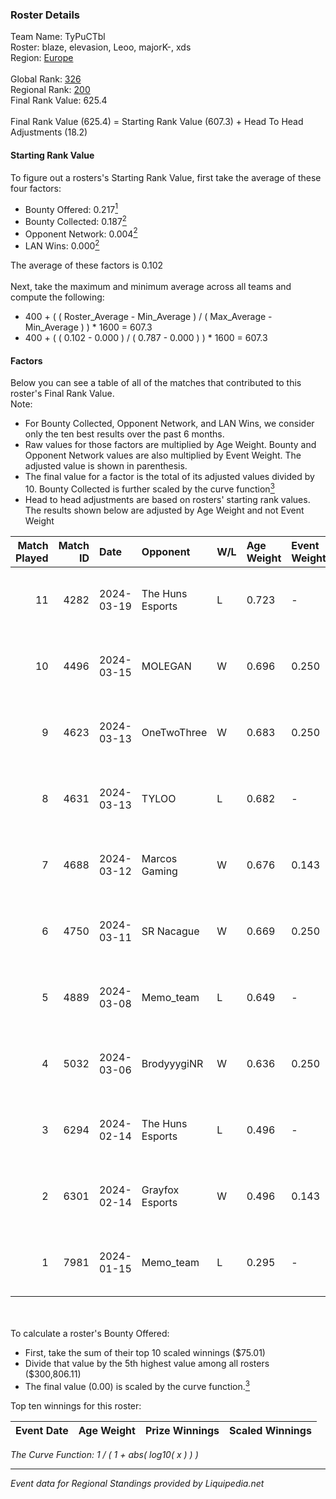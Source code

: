 ### Roster Details<br />
Team Name: TyPuCTbl<br />
Roster: blaze, elevasion, Leoo, majorK-, xds<br />
Region: [Europe]( ../standings_europe.md)<br />
<br />
Global Rank: [326](../standings_global.md)<br />
Regional Rank: [200]( ../standings_europe.md)<br />
Final Rank Value:  625.4<br />
<br />
Final Rank Value (625.4) = Starting Rank Value (607.3) + Head To Head Adjustments (18.2)<br />

#### Starting Rank Value<br />
To figure out a rosters's Starting Rank Value, first take the average of these four factors:<br />
- Bounty Offered: 0.217[<sup>1</sup>](#table2)
- Bounty Collected: 0.187[<sup>2</sup>](#table1)
- Opponent Network: 0.004[<sup>2</sup>](#table1)
- LAN Wins: 0.000[<sup>2</sup>](#table1)

The average of these factors is 0.102<br />
<br />
Next, take the maximum and minimum average across all teams and compute the following:<br />
- 400 + ( ( Roster_Average - Min_Average ) / ( Max_Average - Min_Average ) ) * 1600 = 607.3
- 400 + ( ( 0.102 - 0.000 ) / ( 0.787 - 0.000 ) ) * 1600 = 607.3


#### Factors<br />
Below you can see a table of all of the matches that contributed to this roster's Final Rank Value.<br />
Note:<br />

- For Bounty Collected, Opponent Network, and LAN Wins, we consider only the ten best results over the past 6 months.
- Raw values for those factors are multiplied by Age Weight. Bounty and Opponent Network values are also multiplied by Event Weight. The adjusted value is shown in parenthesis.
- The final value for a factor is the total of its adjusted values divided by 10. Bounty Collected is further scaled by the curve function[<sup>3</sup>](#curveFunction)
- Head to head adjustments are based on rosters' starting rank values. The results shown below are adjusted by Age Weight and not Event Weight
<span id="table1"></span><br />


| Match Played | Match ID | Date       | Opponent         | W/L | Age Weight | Event Weight | Bounty Collected | Opponent Network | LAN Wins  | H2H Adj. | Roster                                 |
| -: | -: | :- | :- | :- | :- | :- | :- | :- | :- | -: | :- |
|           11 |     4282 | 2024-03-19 | The Huns Esports | L   | 0.723      | -            | -                | -                | -         |    -4.82 | blaze, elevasion, Leoo, majorK-, xds   |
|           10 |     4496 | 2024-03-15 | MOLEGAN          | W   | 0.696      | 0.250        | 0.000 (0.000)    | 0.018 (0.003)    | 0 (0.000) |     4.86 | blaze, elevasion, Leoo, majorK-, xds   |
|            9 |     4623 | 2024-03-13 | OneTwoThree      | W   | 0.683      | 0.250        | 0.000 (0.000)    | 0.018 (0.003)    | 0 (0.000) |     4.93 | blaze, elevasion, Leoo, majorK-, xds   |
|            8 |     4631 | 2024-03-13 | TYLOO            | L   | 0.682      | -            | -                | -                | -         |    -3.52 | AceQx, Forceboy, Leoo, majorK-, xds    |
|            7 |     4688 | 2024-03-12 | Marcos Gaming    | W   | 0.676      | 0.143        | 0.001 (0.000)    | 0.091 (0.009)    | 0 (0.000) |    12.85 | AceQx, Forceboy, Leoo, majorK-, xds    |
|            6 |     4750 | 2024-03-11 | SR Nacague       | W   | 0.669      | 0.250        | 0.000 (0.000)    | 0.044 (0.007)    | 0 (0.000) |     7.28 | blaze, elevasion, Leoo, majorK-, xds   |
|            5 |     4889 | 2024-03-08 | Memo_team        | L   | 0.649      | -            | -                | -                | -         |   -10.12 | blaze, elevasion, Leoo, majorK-, xds   |
|            4 |     5032 | 2024-03-06 | BrodyyygiNR      | W   | 0.636      | 0.250        | 0.000 (0.000)    | 0.018 (0.003)    | 0 (0.000) |     4.68 | blaze, elevasion, Leoo, majorK-, xds   |
|            3 |     6294 | 2024-02-14 | The Huns Esports | L   | 0.496      | -            | -                | -                | -         |    -2.70 | blaze, elevasion, Leoo, majorK-, xds   |
|            2 |     6301 | 2024-02-14 | Grayfox Esports  | W   | 0.496      | 0.143        | 0.004 (0.000)    | 0.204 (0.014)    | 0 (0.000) |     9.19 | blaze, elevasion, Leoo, majorK-, xds   |
|            1 |     7981 | 2024-01-15 | Memo_team        | L   | 0.295      | -            | -                | -                | -         |    -4.47 | elevasion, killing, Leoo, majorK-, xds |

<br />
<span id="table2"></span><br />
To calculate a roster's Bounty Offered:<br />

- First, take the sum of their top 10 scaled winnings ($75.01)
- Divide that value by the 5th highest value among all rosters ($300,806.11)
- The final value (0.00) is scaled by the curve function.[<sup>3</sup>](#curveFunction)

Top ten winnings for this roster:<br />

| Event Date | Age Weight | Prize Winnings | Scaled Winnings |
| :- | -: | :- | :- |


<span id="curveFunction"></span>_The Curve Function: 1 / ( 1 + abs( log10( x ) ) )_<br />

---
_Event data for Regional Standings provided by Liquipedia.net_<br />
